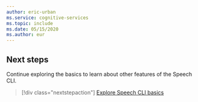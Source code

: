 ```yaml
---
author: eric-urban
ms.service: cognitive-services
ms.topic: include
ms.date: 05/15/2020
ms.author: eur
---
```


## Next steps

Continue exploring the basics to learn about other features of the Speech CLI.

> [!div class="nextstepaction"]
> [Explore Speech CLI basics](../../spx-basics.md)

